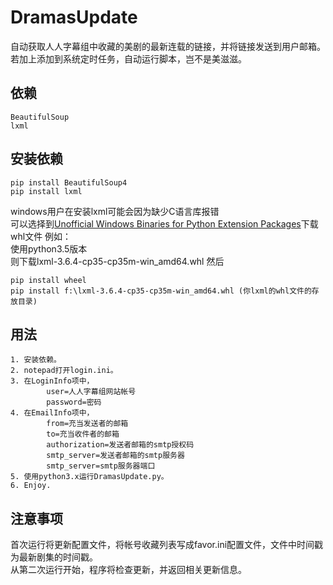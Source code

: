 DramasUpdate
====================
自动获取人人字幕组中收藏的美剧的最新连载的链接，并将链接发送到用户邮箱。<br>
若加上添加到系统定时任务，自动运行脚本，岂不是美滋滋。
## 依赖
    BeautifulSoup
    lxml
## 安装依赖
    pip install BeautifulSoup4
    pip install lxml
    
windows用户在安装lxml可能会因为缺少C语言库报错<br>
可以选择到[Unofficial Windows Binaries for Python Extension Packages](http://www.lfd.uci.edu/~gohlke/pythonlibs/)下载whl文件
例如：<br>
使用python3.5版本<br>
则下载lxml-3.6.4-cp35-cp35m-win_amd64.whl
然后<BR>

    pip install wheel
    pip install f:\lxml-3.6.4-cp35-cp35m-win_amd64.whl (你lxml的whl文件的存放目录)
## 用法
    1. 安装依赖。
    2. notepad打开login.ini。
    3. 在LoginInfo项中，
            user=人人字幕组网站帐号
            password=密码
    4. 在EmailInfo项中，
            from=充当发送者的邮箱
            to=充当收件者的邮箱
            authorization=发送者邮箱的smtp授权码
            smtp_server=发送者邮箱的smtp服务器
            smtp_server=smtp服务器端口
    5. 使用python3.x运行DramasUpdate.py。
    6. Enjoy.
    
## 注意事项
首次运行将更新配置文件，将帐号收藏列表写成favor.ini配置文件，文件中时间戳为最新剧集的时间戳。<br>
从第二次运行开始，程序将检查更新，并返回相关更新信息。
